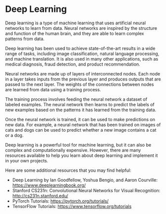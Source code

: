 # Deep Learning
Deep learning is a type of machine learning that uses artificial neural networks to learn from data. Neural networks are inspired by the structure and function of the human brain, and they are able to learn complex patterns from data.

Deep learning has been used to achieve state-of-the-art results in a wide range of tasks, including image classification, natural language processing, and machine translation. It is also used in many other applications, such as medical diagnosis, fraud detection, and product recommendation.

Neural networks are made up of layers of interconnected nodes. Each node in a layer takes inputs from the previous layer and produces outputs that are passed to the next layer. The weights of the connections between nodes are learned from data using a training process.

The training process involves feeding the neural network a dataset of labeled examples. The neural network then learns to predict the labels of new examples based on the patterns it has learned from the training data.

Once the neural network is trained, it can be used to make predictions on new data. For example, a neural network that has been trained on images of cats and dogs can be used to predict whether a new image contains a cat or a dog.

Deep learning is a powerful tool for machine learning, but it can also be complex and computationally expensive. However, there are many resources available to help you learn about deep learning and implement it in your own projects.

Here are some additional resources that you may find helpful:

- Deep Learning by Ian Goodfellow, Yoshua Bengio, and Aaron Courville: https://www.deeplearningbook.org/
- Stanford CS231n: Convolutional Neural Networks for Visual Recognition: http://cs231n.stanford.edu/
- PyTorch Tutorials: https://pytorch.org/tutorials/
- TensorFlow Tutorials: https://www.tensorflow.org/tutorials
